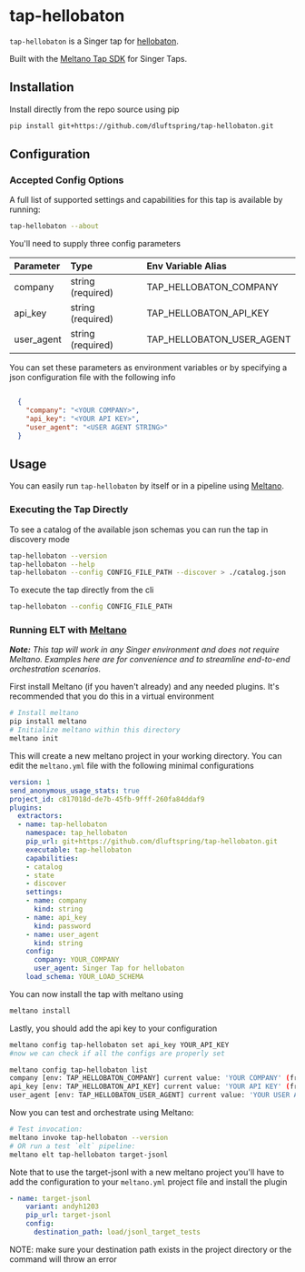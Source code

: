 # tap-hellobaton

`tap-hellobaton` is a Singer tap for [hellobaton](https://www.hellobaton.com/).

Built with the [Meltano Tap SDK](https://sdk.meltano.com) for Singer Taps.

## Installation

Install directly from the repo source using pip

```bash
pip install git+https://github.com/dluftspring/tap-hellobaton.git
```

## Configuration

### Accepted Config Options

A full list of supported settings and capabilities for this
tap is available by running:

```bash
tap-hellobaton --about
```

You'll need to supply three config parameters

| Parameter | Type | Env Variable Alias |
| :-------- | :--- | :----------------- |
| company | string (required) | TAP_HELLOBATON_COMPANY |
| api_key | string (required) | TAP_HELLOBATON_API_KEY |
| user_agent | string (required) | TAP_HELLOBATON_USER_AGENT |

You can set these parameters as environment variables or by specifying a json configuration file with the following info

```json

  {
    "company": "<YOUR COMPANY>",
    "api_key": "<YOUR API KEY>",
    "user_agent": "<USER AGENT STRING>"
  }
```

## Usage

You can easily run `tap-hellobaton` by itself or in a pipeline using [Meltano](https://meltano.com/).

### Executing the Tap Directly

To see a catalog of the available json schemas you can run the tap in discovery mode

```bash
tap-hellobaton --version
tap-hellobaton --help
tap-hellobaton --config CONFIG_FILE_PATH --discover > ./catalog.json
```

To execute the tap directly from the cli

```bash
tap-hellobaton --config CONFIG_FILE_PATH
```

### Running ELT with [Meltano](https://www.meltano.com)

_**Note:** This tap will work in any Singer environment and does not require Meltano.
Examples here are for convenience and to streamline end-to-end orchestration scenarios._

First install Meltano (if you haven't already) and any needed plugins. It's recommended that you do this in a virtual environment

```bash
# Install meltano
pip install meltano
# Initialize meltano within this directory
meltano init 
```

This will create a new meltano project in your working directory. You can edit the `meltano.yml` file with the following minimal configurations

```yaml
version: 1
send_anonymous_usage_stats: true
project_id: c817018d-de7b-45fb-9fff-260fa84ddaf9
plugins:
  extractors:
  - name: tap-hellobaton
    namespace: tap_hellobaton
    pip_url: git+https://github.com/dluftspring/tap-hellobaton.git
    executable: tap-hellobaton
    capabilities:
    - catalog
    - state
    - discover
    settings:
    - name: company
      kind: string
    - name: api_key
      kind: password
    - name: user_agent
      kind: string
    config:
      company: YOUR_COMPANY
      user_agent: Singer Tap for hellobaton
    load_schema: YOUR_LOAD_SCHEMA
```

You can now install the tap with meltano using

```bash
meltano install
```

Lastly, you should add the api key to your configuration

```bash
meltano config tap-hellobaton set api_key YOUR_API_KEY
#now we can check if all the configs are properly set

meltano config tap-hellobaton list
company [env: TAP_HELLOBATON_COMPANY] current value: 'YOUR COMPANY' (from `meltano.yml`)
api_key [env: TAP_HELLOBATON_API_KEY] current value: 'YOUR API KEY' (from `.env`)
user_agent [env: TAP_HELLOBATON_USER_AGENT] current value: 'YOUR USER AGENT' (from `meltano.yml`)
```

Now you can test and orchestrate using Meltano:

```bash
# Test invocation:
meltano invoke tap-hellobaton --version
# OR run a test `elt` pipeline:
meltano elt tap-hellobaton target-jsonl
```

Note that to use the target-jsonl with a new meltano project you'll have to add the configuration to your `meltano.yml` project file and install the plugin

```yaml
- name: target-jsonl
    variant: andyh1203
    pip_url: target-jsonl
    config:
      destination_path: load/jsonl_target_tests
```

NOTE: make sure your destination path exists in the project directory or the command will throw an error
